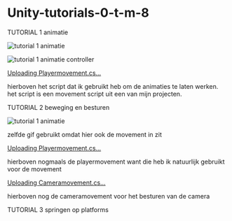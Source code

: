 # Unity-tutorials-0-t-m-8

TUTORIAL 1 animatie

![tutorial 1 animatie](https://github.com/user-attachments/assets/ce7cddc7-d902-422b-8b59-a5589d954a96)

![tutorial 1 animatie controller](https://github.com/user-attachments/assets/e9b82650-7802-4eea-8753-8f6e15b58a33)

[Uploading Playermovement.cs…](https://github.com/Flyboyace/Unity-tutorials-1-t-m-8/blob/main/Playermovement.cs)

hierboven het script dat ik gebruikt heb om de animaties te laten werken. het script is een movement script uit een van mijn projecten.

TUTORIAL 2 beweging en besturen

![tutorial 1 animatie](https://github.com/user-attachments/assets/ce7cddc7-d902-422b-8b59-a5589d954a96)

zelfde gif gebruikt omdat hier ook de movement in zit

[Uploading Playermovement.cs…](https://github.com/Flyboyace/Unity-tutorials-1-t-m-8/blob/main/Playermovement.cs)

hierboven nogmaals de playermovement want die heb ik natuurlijk gebruikt voor de movement

[Uploading Cameramovement.cs…](https://github.com/Flyboyace/Unity-tutorials-1-t-m-8/blob/main/Cameramovement.cs)

hierboven nog de cameramovement voor het besturen van de camera

TUTORIAL 3 springen op platforms



